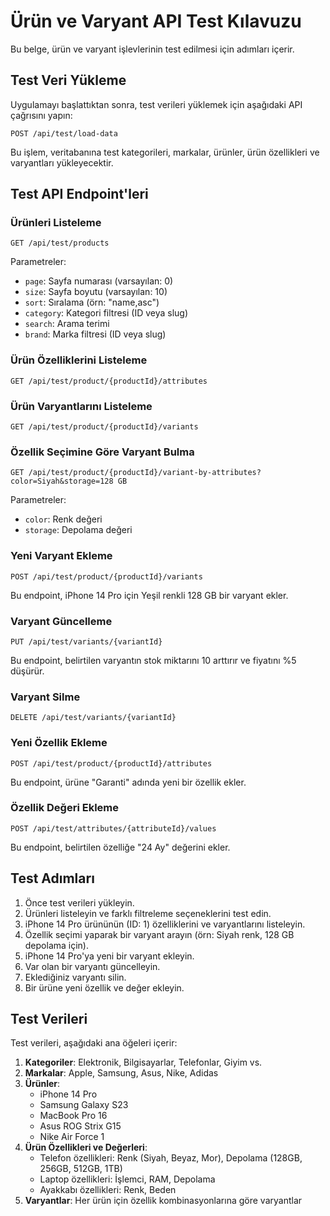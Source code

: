 # Ürün ve Varyant API Test Kılavuzu

Bu belge, ürün ve varyant işlevlerinin test edilmesi için adımları içerir.

## Test Veri Yükleme

Uygulamayı başlattıktan sonra, test verileri yüklemek için aşağıdaki API çağrısını yapın:

```
POST /api/test/load-data
```

Bu işlem, veritabanına test kategorileri, markalar, ürünler, ürün özellikleri ve varyantları yükleyecektir.

## Test API Endpoint'leri

### Ürünleri Listeleme

```
GET /api/test/products
```

Parametreler:
- `page`: Sayfa numarası (varsayılan: 0)
- `size`: Sayfa boyutu (varsayılan: 10)
- `sort`: Sıralama (örn: "name,asc")
- `category`: Kategori filtresi (ID veya slug)
- `search`: Arama terimi
- `brand`: Marka filtresi (ID veya slug)

### Ürün Özelliklerini Listeleme

```
GET /api/test/product/{productId}/attributes
```

### Ürün Varyantlarını Listeleme

```
GET /api/test/product/{productId}/variants
```

### Özellik Seçimine Göre Varyant Bulma

```
GET /api/test/product/{productId}/variant-by-attributes?color=Siyah&storage=128 GB
```

Parametreler:
- `color`: Renk değeri 
- `storage`: Depolama değeri

### Yeni Varyant Ekleme

```
POST /api/test/product/{productId}/variants
```

Bu endpoint, iPhone 14 Pro için Yeşil renkli 128 GB bir varyant ekler.

### Varyant Güncelleme

```
PUT /api/test/variants/{variantId}
```

Bu endpoint, belirtilen varyantın stok miktarını 10 arttırır ve fiyatını %5 düşürür.

### Varyant Silme

```
DELETE /api/test/variants/{variantId}
```

### Yeni Özellik Ekleme

```
POST /api/test/product/{productId}/attributes
```

Bu endpoint, ürüne "Garanti" adında yeni bir özellik ekler.

### Özellik Değeri Ekleme

```
POST /api/test/attributes/{attributeId}/values
```

Bu endpoint, belirtilen özelliğe "24 Ay" değerini ekler.

## Test Adımları

1. Önce test verileri yükleyin.
2. Ürünleri listeleyin ve farklı filtreleme seçeneklerini test edin.
3. iPhone 14 Pro ürününün (ID: 1) özelliklerini ve varyantlarını listeleyin.
4. Özellik seçimi yaparak bir varyant arayın (örn: Siyah renk, 128 GB depolama için).
5. iPhone 14 Pro'ya yeni bir varyant ekleyin.
6. Var olan bir varyantı güncelleyin.
7. Eklediğiniz varyantı silin.
8. Bir ürüne yeni özellik ve değer ekleyin.

## Test Verileri

Test verileri, aşağıdaki ana öğeleri içerir:

1. **Kategoriler**: Elektronik, Bilgisayarlar, Telefonlar, Giyim vs.
2. **Markalar**: Apple, Samsung, Asus, Nike, Adidas
3. **Ürünler**:
   - iPhone 14 Pro
   - Samsung Galaxy S23
   - MacBook Pro 16
   - Asus ROG Strix G15
   - Nike Air Force 1
4. **Ürün Özellikleri ve Değerleri**:
   - Telefon özellikleri: Renk (Siyah, Beyaz, Mor), Depolama (128GB, 256GB, 512GB, 1TB)
   - Laptop özellikleri: İşlemci, RAM, Depolama
   - Ayakkabı özellikleri: Renk, Beden
5. **Varyantlar**: Her ürün için özellik kombinasyonlarına göre varyantlar 